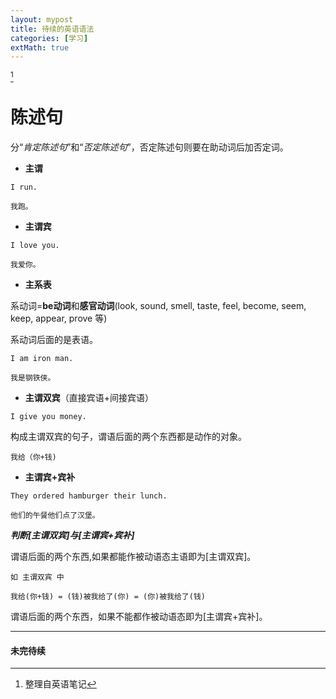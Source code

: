 ```yaml
---
layout: mypost
title: 待续的英语语法
categories: [学习]
extMath: true
---
```


[^1]

# 陈述句
分“*肯定陈述句*”和“*否定陈述句*”，否定陈述句则要在助动词后加否定词。

- **主谓**
 
```
I run.

我跑。
```

- **主谓宾**

```
I love you.

我爱你。
```

- **主系表**

系动词=**be动词**和**感官动词**(look, sound, smell, taste, feel, become, seem, keep, appear, prove 等)

系动词后面的是表语。
```
I am iron man.

我是钢铁侠。
```


- **主谓双宾**（直接宾语+间接宾语）

```
I give you money.
```
构成主谓双宾的句子，谓语后面的两个东西都是动作的对象。
```
我给（你+钱)
```


- **主谓宾+宾补**

```
They ordered hamburger their lunch.

他们的午餐他们点了汉堡。
```


***判断[主谓双宾]与[主谓宾+宾补]***

谓语后面的两个东西,如果都能作被动语态主语即为[主谓双宾]。
```
如 主谓双宾 中

我给(你+钱) = (钱)被我给了(你) = (你)被我给了(钱)
```


谓语后面的两个东西，如果不能都作被动语态即为[主谓宾+宾补]。

---

#### 未完待续

[^1]:整理自英语笔记
